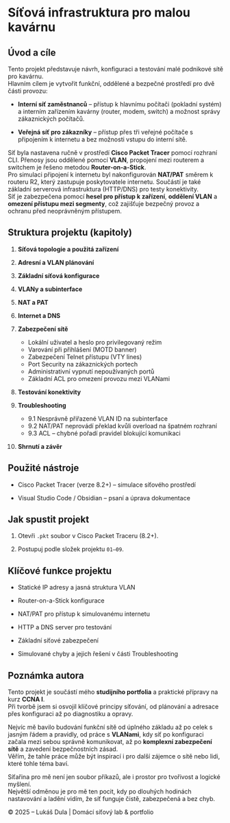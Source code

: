 

# Síťová infrastruktura pro malou kavárnu

## Úvod a cíle

Tento projekt představuje návrh, konfiguraci a testování malé podnikové sítě pro kavárnu.  
Hlavním cílem je vytvořit funkční, oddělené a bezpečné prostředí pro dvě části provozu:

- **Interní síť zaměstnanců** – přístup k hlavnímu počítači (pokladní systém) a interním zařízením kavárny (router, modem, switch) a možnost správy zákaznických počítačů.
    
- **Veřejná síť pro zákazníky** – přístup přes tři veřejné počítače s připojením k internetu a bez možnosti vstupu do interní sítě.
    

Síť byla nastavena ručně v prostředí **Cisco Packet Tracer** pomocí rozhraní CLI. Přenosy jsou oddělené pomocí **VLAN**, propojení mezi routerem a switchem je řešeno metodou **Router-on-a-Stick**.  
Pro simulaci připojení k internetu byl nakonfigurován **NAT/PAT** směrem k routeru R2, který zastupuje poskytovatele internetu. Součástí je také základní serverová infrastruktura (HTTP/DNS) pro testy konektivity.  
Síť je zabezpečena pomocí **hesel pro přístup k zařízení**, **oddělení VLAN** a **omezení přístupu mezi segmenty**, což zajišťuje bezpečný provoz a ochranu před neoprávněným přístupem.


## Struktura projektu (kapitoly)

1. **Síťová topologie a použitá zařízení**
    
2. **Adresní a VLAN plánování**
    
3. **Základní síťová konfigurace**
    
4. **VLANy a subinterface**
    
5. **NAT a PAT**
    
6. **Internet a DNS**
    
7. **Zabezpečení sítě**
    
    - Lokální uživatel a heslo pro privilegovaný režim
    - Varování při přihlášení (MOTD banner)
    - Zabezpečení Telnet přístupu (VTY lines)
    - Port Security na zákaznických portech
    - Administrativní vypnutí nepoužívaných portů
    - Základní ACL pro omezení provozu mezi VLANami
        
8. **Testování konektivity**
    
9. **Troubleshooting**
    
    - 9.1 Nesprávně přiřazené VLAN ID na subinterface
    - 9.2 NAT/PAT neprovádí překlad kvůli overload na špatném rozhraní
    - 9.3 ACL – chybné pořadí pravidel blokující komunikaci
        
10. **Shrnutí a závěr**


## Použité nástroje

- Cisco Packet Tracer (verze 8.2+) – simulace síťového prostředí
    
- Visual Studio Code / Obsidian – psaní a úprava dokumentace
    

## Jak spustit projekt

1. Otevři `.pkt` soubor v Cisco Packet Traceru (8.2+).
    
2. Postupuj podle složek projektu `01–09`.    

## Klíčové funkce projektu

- Statické IP adresy a jasná struktura VLAN
    
- Router-on-a-Stick konfigurace
    
- NAT/PAT pro přístup k simulovanému internetu
    
- HTTP a DNS server pro testování
    
- Základní síťové zabezpečení
    
- Simulované chyby a jejich řešení v části Troubleshooting


## Poznámka autora

Tento projekt je součástí mého **studijního portfolia** a praktické přípravy na kurz **CCNA I**.  
Při tvorbě jsem si osvojil klíčové principy síťování, od plánování a adresace přes konfiguraci až po diagnostiku a opravy.

Nejvíc mě bavilo budování funkční sítě od úplného základu až po celek s jasným řádem a pravidly, od práce s **VLANami**, kdy síť po konfiguraci začala mezi sebou správně komunikovat, až po **komplexní zabezpečení sítě** a zavedení bezpečnostních zásad.  
Věřím, že tahle práce může být inspirací i pro další zájemce o sítě nebo lidi, které tohle téma baví.

Síťařina pro mě není jen soubor příkazů, ale i prostor pro tvořivost a logické myšlení.  
Největší odměnou je pro mě ten pocit, kdy po dlouhých hodinách nastavování a ladění vidím, že síť funguje čistě, zabezpečená a bez chyb.

© 2025 – Lukáš Dula | Domácí síťový lab & portfolio